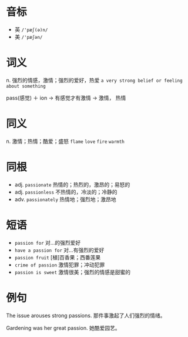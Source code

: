 # 音标

- 英 `/'pæʃ(ə)n/`
- 美 `/'pæʃən/`

# 词义

n. 强烈的情感，激情；强烈的爱好，热爱
`a very strong belief or feeling about something`



pass(感觉) ＋ ion → 有感觉才有激情 → 激情， 热情

# 同义

n. 激情；热情；酷爱；盛怒
`flame` `love` `fire` `warmth`

# 同根

- adj. `passionate` 热情的；热烈的，激昂的；易怒的
- adj. `passionless` 不热情的，冷淡的；冷静的
- adv. `passionately` 热情地；强烈地；激昂地

# 短语

- `passion for` 对…的强烈爱好
- `have a passion for` 对…有强烈的爱好
- `passion fruit` [植]百香果；西番莲果
- `crime of passion` 激情犯罪；冲动犯罪
- `passion is sweet` 激情很美；强烈的情感是甜蜜的

# 例句

The issue arouses strong passions.
那件事激起了人们强烈的情绪。

Gardening was her great passion.
她酷爱园艺。


